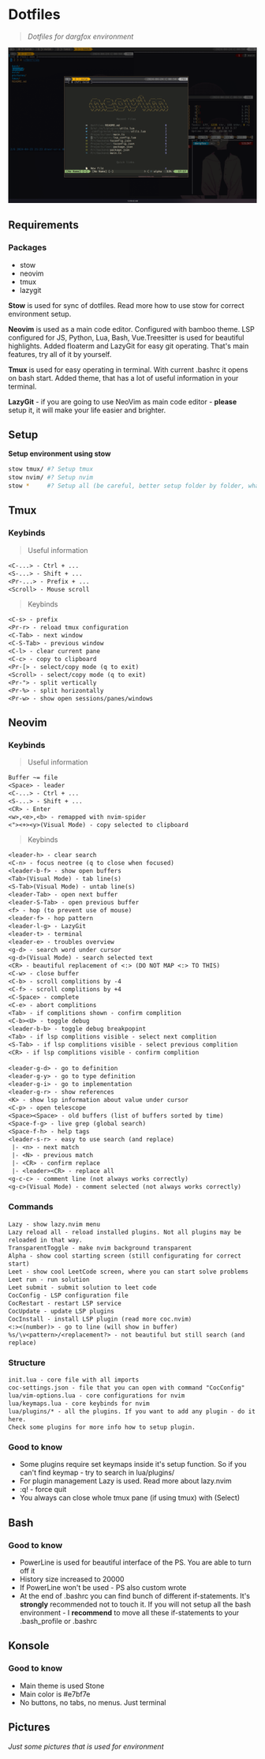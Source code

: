 # Dotfiles
> *Dotfiles for dargfox environment*

![preview][preview]

## Requirements
### Packages
 - stow
 - neovim
 - tmux
 - lazygit

 **Stow** is used for sync of dotfiles. Read more how to use stow for correct environment setup.

 **Neovim** is used as a main code editor. Configured with bamboo theme. LSP configured for JS, Python, Lua, Bash, Vue.Treesitter is used for beautiful highlights. Added floaterm and LazyGit for easy git operating. That's main features, try all of it by yourself.

**Tmux** is used for easy operating in terminal. With current .bashrc it opens on bash start. Added theme, that has a lot of useful information in your terminal.

**LazyGit** - if you are going to use NeoVim as main code editor - **please** setup it, it will make your life easier and brighter.

## Setup
 **Setup environment using stow**
 ```bash
 stow tmux/ #? Setup tmux
 stow nvim/ #? Setup nvim
 stow *     #? Setup all (be careful, better setup folder by folder, what you need)
 ```

## Tmux
### Keybinds

> Useful information
```
<C-...> - Ctrl + ...
<S-...> - Shift + ...
<Pr-...> - Prefix + ...
<Scroll> - Mouse scroll
```
> Keybinds
```
<C-s> - prefix
<Pr-r> - reload tmux configuration
<C-Tab> - next window
<C-S-Tab> - previous window
<C-l> - clear current pane
<C-c> - copy to clipboard
<Pr-[> - select/copy mode (q to exit)
<Scroll> - select/copy mode (q to exit)
<Pr-"> - split vertically
<Pr-%> - split horizontally
<Pr-w> - show open sessions/panes/windows
```

## Neovim
### Keybinds
> Useful information
```
Buffer ~= file
<Space> - leader
<C-...> - Ctrl + ...
<S-...> - Shift + ...
<CR> - Enter
<w>,<e>,<b> - remapped with nvim-spider
<"><+><y>(Visual Mode) - copy selected to clipboard
```
> Keybinds
```
<leader-h> - clear search
<C-n> - focus neotree (q to close when focused)
<leader-b-f> - show open buffers
<Tab>(Visual Mode) - tab line(s)
<S-Tab>(Visual Mode) - untab line(s)
<leader-Tab> - open next buffer
<leader-S-Tab> - open previous buffer
<f> - hop (to prevent use of mouse)
<leader-f> - hop pattern
<leader-l-g> - LazyGit
<leader-t> - terminal
<leader-e> - troubles overview
<g-d> - search word under cursor
<g-d>(Visual Mode) - search selected text
<CR> - beautiful replacement of <:> (DO NOT MAP <:> TO THIS)
<C-w> - close buffer
<C-b> - scroll complitions by -4
<C-f> - scroll complitions by +4
<C-Space> - complete
<C-e> - abort complitions
<Tab> - if complitions shown - confirm complition
<C-b><U> - toggle debug
<leader-b-b> - toggle debug breakpopint
<Tab> - if lsp complitions visible - select next complition
<S-Tab> - if lsp complitions visible - select previous complition
<CR> - if lsp complitions visible - confirm complition

<leader-g-d> - go to definition
<leader-g-y> - go to type definition
<leader-g-i> - go to implementation
<leader-g-r> - show references
<K> - show lsp information about value under cursor
<C-p> - open telescope
<Space><Space> - old buffers (list of buffers sorted by time)
<Space-f-g> - live grep (global search)
<Space-f-h> - help tags
<leader-s-r> - easy to use search (and replace)
 |- <n> - next match
 |- <N> - previous match
 |- <CR> - confirm replace
 |- <leader><CR> - replace all
<g-c-c> - comment line (not always works correctly)
<g-c>(Visual Mode) - comment selected (not always works correctly)

```
### Commands
```
Lazy - show lazy.nvim menu
Lazy reload all - reload installed plugins. Not all plugins may be reloaded in that way.
TransparentToggle - make nvim background transparent
Alpha - show cool starting screen (still configurating for correct start)
Leet - show cool LeetCode screen, where you can start solve problems
Leet run - run solution
Leet submit - submit solution to leet code
CocConfig - LSP configuration file
CocRestart - restart LSP service
CocUpdate - update LSP plugins
CocInstall - install LSP plugin (read more coc.nvim)
<:><(number)> - go to line (will show in buffer)
%s/\v<pattern>/<replacement?> - not beautiful but still search (and replace)
```
### Structure
```
init.lua - core file with all imports
coc-settings.json - file that you can open with command "CocConfig"
lua/vim-options.lua - core configurations for nvim
lua/keymaps.lua - core keybinds for nvim
lua/plugins/* - all the plugins. If you want to add any plugin - do it here.
Check some plugins for more info how to setup plugin.
```

### Good to know
 - Some plugins require set keymaps inside it's setup function. So if you can't find keymap - try to search in lua/plugins/
 - For plugin management Lazy is used. Read more about lazy.nvim
 - :q! - force quit
 - You always can close whole tmux pane (if using tmux) with <Pr-w>(Select)<x>

## Bash
### Good to know
 - PowerLine is used for beautiful interface of the PS. You are able to turn off it
 - History size increased to 20000
 - If PowerLine won't be used - PS also custom wrote
 - At the end of .bashrc you can find bunch of different if-statements. It's **strongly** recommended not to touch it. If you will not setup all the bash environment - I **recommend** to move all these if-statements to your .bash_profile or .bashrc

## Konsole
### Good to know
 - Main theme is used Stone
 - Main color is #e7bf7e
 - No buttons, no tabs, no menus. Just terminal
## Pictures
_Just some pictures that is used for environment_

[preview]: https://github.com/dargfox/dotfiles/raw/main/preview.png
